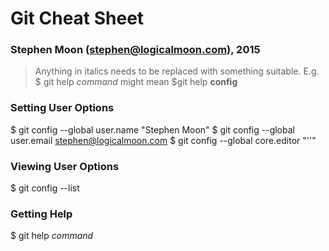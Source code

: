 # Git Cheat Sheet
### Stephen Moon (stephen@logicalmoon.com), 2015

> Anything in italics needs to be replaced with something suitable.
> E.g. $ git help *command* might mean $git help **config**

### Setting User Options
$ git config --global user.name "Stephen Moon"
$ git config --global user.email stephen@logicalmoon.com
$ git config --global core.editor "'<path to your editor>'" 

### Viewing User Options
$ git config --list

### Getting Help
$ git help *command*
